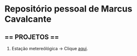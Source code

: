# Repositório pessoal de Marcus Cavalcante


## == PROJETOS ==


1. Estação metereólógica -> Clique [aqui](projeto_estacao).

